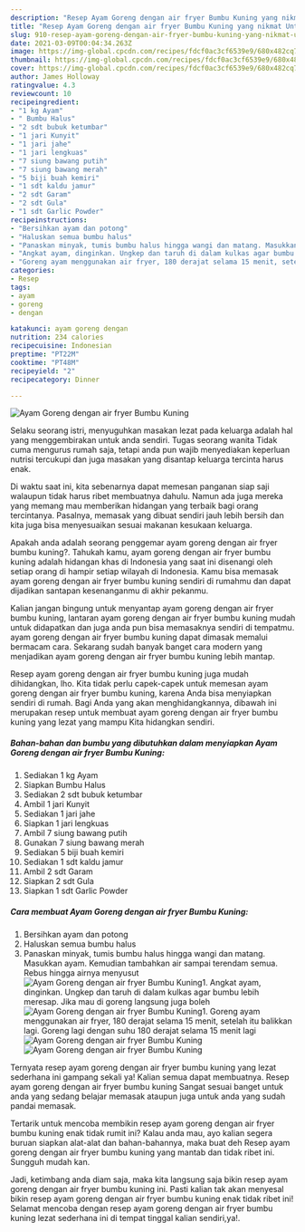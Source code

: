 ```yaml
---
description: "Resep Ayam Goreng dengan air fryer Bumbu Kuning yang nikmat Untuk Jualan"
title: "Resep Ayam Goreng dengan air fryer Bumbu Kuning yang nikmat Untuk Jualan"
slug: 910-resep-ayam-goreng-dengan-air-fryer-bumbu-kuning-yang-nikmat-untuk-jualan
date: 2021-03-09T00:04:34.263Z
image: https://img-global.cpcdn.com/recipes/fdcf0ac3cf6539e9/680x482cq70/ayam-goreng-dengan-air-fryer-bumbu-kuning-foto-resep-utama.jpg
thumbnail: https://img-global.cpcdn.com/recipes/fdcf0ac3cf6539e9/680x482cq70/ayam-goreng-dengan-air-fryer-bumbu-kuning-foto-resep-utama.jpg
cover: https://img-global.cpcdn.com/recipes/fdcf0ac3cf6539e9/680x482cq70/ayam-goreng-dengan-air-fryer-bumbu-kuning-foto-resep-utama.jpg
author: James Holloway
ratingvalue: 4.3
reviewcount: 10
recipeingredient:
- "1 kg Ayam"
- " Bumbu Halus"
- "2 sdt bubuk ketumbar"
- "1 jari Kunyit"
- "1 jari jahe"
- "1 jari lengkuas"
- "7 siung bawang putih"
- "7 siung bawang merah"
- "5 biji buah kemiri"
- "1 sdt kaldu jamur"
- "2 sdt Garam"
- "2 sdt Gula"
- "1 sdt Garlic Powder"
recipeinstructions:
- "Bersihkan ayam dan potong"
- "Haluskan semua bumbu halus"
- "Panaskan minyak, tumis bumbu halus hingga wangi dan matang. Masukkan ayam. Kemudian tambahkan air sampai terendam semua. Rebus hingga airnya menyusut"
- "Angkat ayam, dinginkan. Ungkep dan taruh di dalam kulkas agar bumbu lebih meresap. Jika mau di goreng langsung juga boleh"
- "Goreng ayam menggunakan air fryer, 180 derajat selama 15 menit, setelah itu balikkan lagi. Goreng lagi dengan suhu 180 derajat selama 15 menit lagi"
categories:
- Resep
tags:
- ayam
- goreng
- dengan

katakunci: ayam goreng dengan 
nutrition: 234 calories
recipecuisine: Indonesian
preptime: "PT22M"
cooktime: "PT48M"
recipeyield: "2"
recipecategory: Dinner

---
```



![Ayam Goreng dengan air fryer Bumbu Kuning](https://img-global.cpcdn.com/recipes/fdcf0ac3cf6539e9/680x482cq70/ayam-goreng-dengan-air-fryer-bumbu-kuning-foto-resep-utama.jpg)

Selaku seorang istri, menyuguhkan masakan lezat pada keluarga adalah hal yang menggembirakan untuk anda sendiri. Tugas seorang  wanita Tidak cuma mengurus rumah saja, tetapi anda pun wajib menyediakan keperluan nutrisi tercukupi dan juga masakan yang disantap keluarga tercinta harus enak.

Di waktu  saat ini, kita sebenarnya dapat memesan panganan siap saji walaupun tidak harus ribet membuatnya dahulu. Namun ada juga mereka yang memang mau memberikan hidangan yang terbaik bagi orang tercintanya. Pasalnya, memasak yang dibuat sendiri jauh lebih bersih dan kita juga bisa menyesuaikan sesuai makanan kesukaan keluarga. 



Apakah anda adalah seorang penggemar ayam goreng dengan air fryer bumbu kuning?. Tahukah kamu, ayam goreng dengan air fryer bumbu kuning adalah hidangan khas di Indonesia yang saat ini disenangi oleh setiap orang di hampir setiap wilayah di Indonesia. Kamu bisa memasak ayam goreng dengan air fryer bumbu kuning sendiri di rumahmu dan dapat dijadikan santapan kesenanganmu di akhir pekanmu.

Kalian jangan bingung untuk menyantap ayam goreng dengan air fryer bumbu kuning, lantaran ayam goreng dengan air fryer bumbu kuning mudah untuk didapatkan dan juga anda pun bisa memasaknya sendiri di tempatmu. ayam goreng dengan air fryer bumbu kuning dapat dimasak memalui bermacam cara. Sekarang sudah banyak banget cara modern yang menjadikan ayam goreng dengan air fryer bumbu kuning lebih mantap.

Resep ayam goreng dengan air fryer bumbu kuning juga mudah dihidangkan, lho. Kita tidak perlu capek-capek untuk memesan ayam goreng dengan air fryer bumbu kuning, karena Anda bisa menyiapkan sendiri di rumah. Bagi Anda yang akan menghidangkannya, dibawah ini merupakan resep untuk membuat ayam goreng dengan air fryer bumbu kuning yang lezat yang mampu Kita hidangkan sendiri.

<!--inarticleads1-->

##### Bahan-bahan dan bumbu yang dibutuhkan dalam menyiapkan Ayam Goreng dengan air fryer Bumbu Kuning:

1. Sediakan 1 kg Ayam
1. Siapkan  Bumbu Halus
1. Sediakan 2 sdt bubuk ketumbar
1. Ambil 1 jari Kunyit
1. Sediakan 1 jari jahe
1. Siapkan 1 jari lengkuas
1. Ambil 7 siung bawang putih
1. Gunakan 7 siung bawang merah
1. Sediakan 5 biji buah kemiri
1. Sediakan 1 sdt kaldu jamur
1. Ambil 2 sdt Garam
1. Siapkan 2 sdt Gula
1. Siapkan 1 sdt Garlic Powder




<!--inarticleads2-->

##### Cara membuat Ayam Goreng dengan air fryer Bumbu Kuning:

1. Bersihkan ayam dan potong
1. Haluskan semua bumbu halus
1. Panaskan minyak, tumis bumbu halus hingga wangi dan matang. Masukkan ayam. Kemudian tambahkan air sampai terendam semua. Rebus hingga airnya menyusut
<img src="//assets-global.cpcdn.com/assets/icons/button_play-2c75c40dde080a61004c1f40b05d8f140eaff45d7e9e6481dc71c63d2e7c4909.png" alt="Ayam Goreng dengan air fryer Bumbu Kuning">1. Angkat ayam, dinginkan. Ungkep dan taruh di dalam kulkas agar bumbu lebih meresap. Jika mau di goreng langsung juga boleh
<img src="//assets-global.cpcdn.com/assets/icons/button_play-2c75c40dde080a61004c1f40b05d8f140eaff45d7e9e6481dc71c63d2e7c4909.png" alt="Ayam Goreng dengan air fryer Bumbu Kuning">1. Goreng ayam menggunakan air fryer, 180 derajat selama 15 menit, setelah itu balikkan lagi. Goreng lagi dengan suhu 180 derajat selama 15 menit lagi
<img src="//assets-global.cpcdn.com/assets/icons/button_play-2c75c40dde080a61004c1f40b05d8f140eaff45d7e9e6481dc71c63d2e7c4909.png" alt="Ayam Goreng dengan air fryer Bumbu Kuning"><img src="//assets-global.cpcdn.com/assets/icons/button_play-2c75c40dde080a61004c1f40b05d8f140eaff45d7e9e6481dc71c63d2e7c4909.png" alt="Ayam Goreng dengan air fryer Bumbu Kuning">



Ternyata resep ayam goreng dengan air fryer bumbu kuning yang lezat sederhana ini gampang sekali ya! Kalian semua dapat membuatnya. Resep ayam goreng dengan air fryer bumbu kuning Sangat sesuai banget untuk anda yang sedang belajar memasak ataupun juga untuk anda yang sudah pandai memasak.

Tertarik untuk mencoba membikin resep ayam goreng dengan air fryer bumbu kuning enak tidak rumit ini? Kalau anda mau, ayo kalian segera buruan siapkan alat-alat dan bahan-bahannya, maka buat deh Resep ayam goreng dengan air fryer bumbu kuning yang mantab dan tidak ribet ini. Sungguh mudah kan. 

Jadi, ketimbang anda diam saja, maka kita langsung saja bikin resep ayam goreng dengan air fryer bumbu kuning ini. Pasti kalian tak akan menyesal bikin resep ayam goreng dengan air fryer bumbu kuning enak tidak ribet ini! Selamat mencoba dengan resep ayam goreng dengan air fryer bumbu kuning lezat sederhana ini di tempat tinggal kalian sendiri,ya!.

